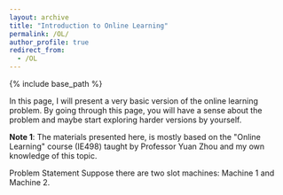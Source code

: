 ```yaml
---
layout: archive
title: "Introduction to Online Learning"
permalink: /OL/
author_profile: true
redirect_from:
  - /OL
---
```


{% include base_path %}

In this page, I will present a very basic version of the online learning problem. By going through this page, 
you will  have a sense about the problem and maybe start exploring harder versions by yourself.

**Note 1**: The materials presented here, is mostly based on the "Online Learning" course (IE498) taught by  Professor Yuan Zhou and
my own knowledge of this topic. 

Problem Statement
Suppose there are two slot machines: Machine 1 and Machine 2.
